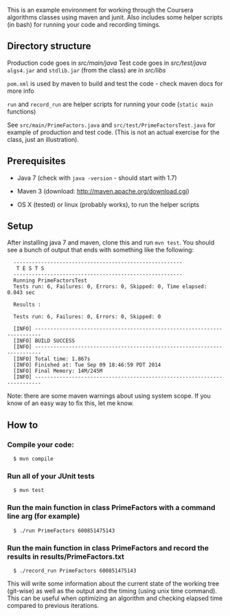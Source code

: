 This is an example environment for working through the Coursera algorithms classes using maven and junit.
Also includes some helper scripts (in bash) for running your code and recording timings.

## Directory structure

Production code goes in *src/main/java*
Test code goes in *src/test/java*
`algs4.jar` and `stdlib.jar` (from the class) are in *src/libs*

`pom.xml` is used by maven to build and test the code - check maven docs for more info

```run``` and ```record_run``` are helper scripts for running your code (`static main` functions)

See `src/main/PrimeFactors.java` and `src/test/PrimeFactorsTest.java` for example of production and test code. (This is not an actual exercise for the class, just an illustration).

## Prerequisites

* Java 7 (check with `java -version` - should start with 1.7)
* Maven 3 (download: http://maven.apache.org/download.cgi)

* OS X (tested) or linux (probably works), to run the helper scripts

## Setup

After installing java 7 and maven, clone this and run `mvn test`. You should see a bunch of output that ends with something like the following:

```
  -------------------------------------------------------
   T E S T S
  -------------------------------------------------------
  Running PrimeFactorsTest
  Tests run: 6, Failures: 0, Errors: 0, Skipped: 0, Time elapsed: 0.043 sec

  Results :

  Tests run: 6, Failures: 0, Errors: 0, Skipped: 0

  [INFO] ------------------------------------------------------------------------
  [INFO] BUILD SUCCESS
  [INFO] ------------------------------------------------------------------------
  [INFO] Total time: 1.867s
  [INFO] Finished at: Tue Sep 09 18:46:59 PDT 2014
  [INFO] Final Memory: 14M/245M
  [INFO] ------------------------------------------------------------------------

```

Note: there are some maven warnings about using system scope. If you know of an easy way to fix this, let me know.

## How to

### Compile your code:

```
  $ mvn compile
```

### Run all of your JUnit tests

```
  $ mvn test
```

### Run the main function in class PrimeFactors with a command line arg (for example)

```
  $ ./run PrimeFactors 600851475143
```

### Run the main function in class PrimeFactors and record the results in results/PrimeFactors.txt

```
  $ ./record_run PrimeFactors 600851475143
```

  This will write some information about the current state of the working tree (git-wise) as well as the output and the timing (using unix time command). This can be useful when optimizing an algorithm and checking elapsed time compared to previous iterations.

